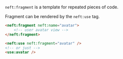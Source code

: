 `neft:fragment` is a template for repeated pieces of code.

Fragment can be rendered by the `neft:use` tag.

```html
<neft:fragment neft:name="avatar">
    <!-- user avatar view -->
</neft:fragment>

<neft:use neft:fragment="avatar" />
<!-- or just -->
<use:avatar />
```